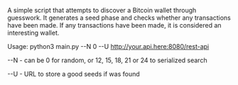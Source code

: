 A simple script that attempts to discover a Bitcoin wallet through guesswork.
It generates a seed phase and checks whether any transactions have been made.
If any transactions have been made, it is considered an interesting wallet.

Usage: python3 main.py --N 0 --U http://your.api.here:8080/rest-api

--N - can be 0 for random, or 12, 15, 18, 21 or 24 to serialized search

--U - URL to store a good seeds if was found
